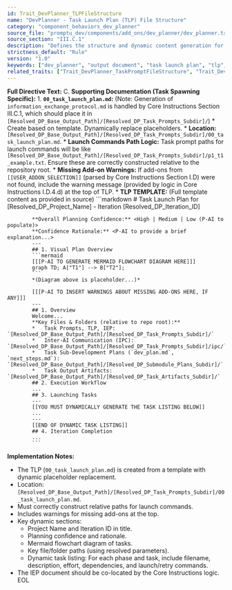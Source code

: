 ```yaml
---
id: Trait_DevPlanner_TLPFileStructure
name: "DevPlanner - Task Launch Plan (TLP) File Structure"
category: "component_behaviors_dev_planner"
source_file: "promptu_dev/components/add_ons/dev_planner/dev_planner.txt"
source_section: "III.C.1"
description: "Defines the structure and dynamic content generation for the 00_task_launch_plan.md file, including overview, Mermaid diagram, missing add-on warnings, and dynamic task listing with launch commands."
strictness_default: "Rule"
version: "1.0"
keywords: ["dev_planner", "output document", "task launch plan", "tlp", "structure", "mermaid diagram", "dynamic content"]
related_traits: ["Trait_DevPlanner_TaskPromptFileStructure", "Trait_DevPlanner_PathConstructionPrinciple"]
---
```

**Full Directive Text:**
C.  **Supporting Documentation (Task Spawning Specific):**
    1.  **`00_task_launch_plan.md`:** (Note: Generation of `information_exchange_protocol.md` is handled by Core Instructions Section III.C.1, which should place it in `[Resolved_DP_Base_Output_Path]/[Resolved_DP_Task_Prompts_Subdir]/`)
        *   Create based on template. Dynamically replace placeholders.
        *   **Location:** `[Resolved_DP_Base_Output_Path]/[Resolved_DP_Task_Prompts_Subdir]/00_task_launch_plan.md`.
        *   **Launch Commands Path Logic:** Task prompt paths for launch commands will be like `[Resolved_DP_Base_Output_Path]/[Resolved_DP_Task_Prompts_Subdir]/p1_t1_example.txt`. Ensure these are correctly constructed relative to the repository root.
        *   **Missing Add-on Warnings:** If add-ons from `[[USER_ADDON_SELECTION]]` (parsed by Core Instructions Section I.D) were not found, include the warning message (provided by logic in Core Instructions I.D.4.d) at the top of TLP.
        *   **TLP TEMPLATE:** (Full template content as provided in source)
            ```markdown
            # Task Launch Plan for [Resolved_DP_Project_Name] - Iteration [Resolved_DP_Iteration_ID]

            **Overall Planning Confidence:** <High | Medium | Low (P-AI to populate)>
            **Confidence Rationale:** <P-AI to provide a brief explanation...>
            ---
            ## 1. Visual Plan Overview
            ```mermaid
            [[[P-AI TO GENERATE MERMAID FLOWCHART DIAGRAM HERE]]]
            graph TD; A["T1"] --> B["T2"];
            ```
            *(Diagram above is placeholder...)*

            [[[P-AI TO INSERT WARNINGS ABOUT MISSING ADD-ONS HERE, IF ANY]]]
            ---
            ## 1. Overview
            Welcome...
            **Key Files & Folders (relative to repo root):**
            *   Task Prompts, TLP, IEP: `[Resolved_DP_Base_Output_Path]/[Resolved_DP_Task_Prompts_Subdir]/`
            *   Inter-AI Communication (IPC): `[Resolved_DP_Base_Output_Path]/[Resolved_DP_Task_Prompts_Subdir]/ipc/`
            *   Task Sub-Development Plans (`dev_plan.md`, `next_steps.md`): `[Resolved_DP_Base_Output_Path]/[Resolved_DP_Submodule_Plans_Subdir]/`
            *   Task Output Artifacts: `[Resolved_DP_Base_Output_Path]/[Resolved_DP_Task_Artifacts_Subdir]/`
            ## 2. Execution Workflow
            ...
            ## 3. Launching Tasks
            ---
            [[YOU MUST DYNAMICALLY GENERATE THE TASK LISTING BELOW]]
            ...
            ---
            [[END OF DYNAMIC TASK LISTING]]
            ## 4. Iteration Completion
            ...
            ```

**Implementation Notes:**
- The TLP (`00_task_launch_plan.md`) is created from a template with dynamic placeholder replacement.
- Location: `[Resolved_DP_Base_Output_Path]/[Resolved_DP_Task_Prompts_Subdir]/00_task_launch_plan.md`.
- Must correctly construct relative paths for launch commands.
- Includes warnings for missing add-ons at the top.
- Key dynamic sections:
    - Project Name and Iteration ID in title.
    - Planning confidence and rationale.
    - Mermaid flowchart diagram of tasks.
    - Key file/folder paths (using resolved parameters).
    - Dynamic task listing: For each phase and task, include filename, description, effort, dependencies, and launch/retry commands.
- The IEP document should be co-located by the Core Instructions logic.
EOL
